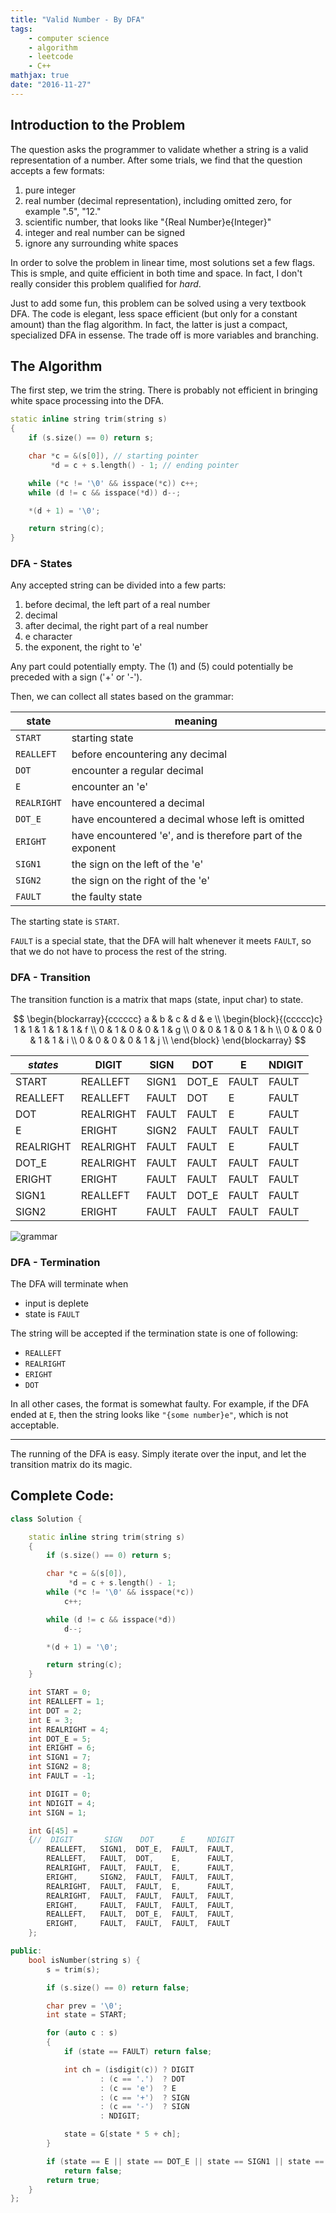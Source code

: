 ```yaml
---
title: "Valid Number - By DFA"
tags:
    - computer science
    - algorithm
    - leetcode
    - C++
mathjax: true
date: "2016-11-27"
---
```


## Introduction to the Problem

The question asks the programmer to validate whether a string is a valid representation of a number. After some trials, we find that the question accepts a few formats:

1. pure integer
2. real number (decimal representation), including omitted zero, for example ".5", "12."
3. scientific number, that looks like "{Real Number}e{Integer}"
4. integer and real number can be signed
5. ignore any surrounding white spaces

In order to solve the problem in linear time, most solutions set a few flags. This is smple, and quite efficient in both time and space. In fact, I don't really consider this problem qualified for _hard_.

Just to add some fun, this problem can be solved using a very textbook DFA. The code is elegant, less space efficient (but only for a constant amount) than the flag algorithm. In fact, the latter is just a compact, specialized DFA in essense. The trade off is more variables and branching.

## The Algorithm

The first step, we trim the string. There is probably not efficient in bringing white space processing into the DFA.


```cpp
static inline string trim(string s)
{
    if (s.size() == 0) return s;

    char *c = &(s[0]), // starting pointer
         *d = c + s.length() - 1; // ending pointer

    while (*c != '\0' && isspace(*c)) c++;
    while (d != c && isspace(*d)) d--;

    *(d + 1) = '\0';

    return string(c);
}
```

### DFA - States

Any accepted string can be divided into a few parts:

1. before decimal, the left part of a real number
2. decimal
3. after decimal, the right part of a real number
4. e character
5. the exponent, the right to 'e'

Any part could potentially empty. The (1) and (5) could potentially be preceded with a sign ('+' or '-').

Then, we can collect all states based on the grammar:

| state | meaning|
|------|--------|
|`START` | starting state |
|`REALLEFT` | before encountering any decimal |
|`DOT` | encounter a regular decimal |
|`E` | encounter an 'e'|
|`REALRIGHT` | have encountered a decimal|
|`DOT_E` | have encountered a decimal whose left is omitted|
|`ERIGHT` | have encountered 'e', and is therefore part of the exponent|
|`SIGN1` | the sign on the left of the 'e'|
|`SIGN2` | the sign on the right of the 'e'|
|`FAULT` | the faulty state |

The starting state is `START`.

`FAULT` is a special state, that the DFA will halt whenever it meets `FAULT`, so that we do not have to process the rest of the string.

### DFA - Transition

The transition function is a matrix that maps (state, input char) to state.

$$
\begin{blockarray}{cccccc}
a & b & c & d & e \\
\begin{block}{(ccccc)c}
  1 & 1 & 1 & 1 & 1 & f \\
  0 & 1 & 0 & 0 & 1 & g \\
  0 & 0 & 1 & 0 & 1 & h \\
  0 & 0 & 0 & 1 & 1 & i \\
  0 & 0 & 0 & 0 & 1 & j \\
\end{block}
\end{blockarray}
$$

| _states_  | DIGIT     | SIGN  | DOT   | E     | NDIGIT |
|-----------|-----------|-------|-------|-------|--------|
| START     | REALLEFT  | SIGN1 | DOT_E | FAULT | FAULT  |
| REALLEFT  | REALLEFT  | FAULT | DOT   | E     | FAULT  |
| DOT       | REALRIGHT | FAULT | FAULT | E     | FAULT  |
| E         | ERIGHT    | SIGN2 | FAULT | FAULT | FAULT  |
| REALRIGHT | REALRIGHT | FAULT | FAULT | E     | FAULT  |
| DOT_E     | REALRIGHT | FAULT | FAULT | FAULT | FAULT  |
| ERIGHT    | ERIGHT    | FAULT | FAULT | FAULT | FAULT  |
| SIGN1     | REALLEFT  | FAULT | DOT_E | FAULT | FAULT  |
| SIGN2     | ERIGHT    | FAULT | FAULT | FAULT | FAULT  |

![grammar](/images/valid_number_dfa.svg)

### DFA - Termination

The DFA will terminate when

- input is deplete
- state is `FAULT`

The string will be accepted if the termination state is one of following:

- `REALLEFT`
- `REALRIGHT`
- `ERIGHT`
- `DOT`

In all other cases, the format is somewhat faulty. For example, if the DFA ended at `E`, then the string looks like `"{some number}e"`, which is not acceptable.

---

The running of the DFA is easy. Simply iterate over the input, and let the transition matrix do its magic.



## Complete Code:

```cpp
class Solution {

    static inline string trim(string s)
    {
        if (s.size() == 0) return s;

        char *c = &(s[0]),
             *d = c + s.length() - 1;
        while (*c != '\0' && isspace(*c))
            c++;

        while (d != c && isspace(*d))
            d--;

        *(d + 1) = '\0';

        return string(c);
    }

    int START = 0;
    int REALLEFT = 1;
    int DOT = 2;
    int E = 3;
    int REALRIGHT = 4;
    int DOT_E = 5;
    int ERIGHT = 6;
    int SIGN1 = 7;
    int SIGN2 = 8;
    int FAULT = -1;

    int DIGIT = 0;
    int NDIGIT = 4;
    int SIGN = 1;

    int G[45] =
    {//  DIGIT       SIGN    DOT      E     NDIGIT
        REALLEFT,   SIGN1,  DOT_E,  FAULT,  FAULT,
        REALLEFT,   FAULT,  DOT,    E,      FAULT,
        REALRIGHT,  FAULT,  FAULT,  E,      FAULT,
        ERIGHT,     SIGN2,  FAULT,  FAULT,  FAULT,
        REALRIGHT,  FAULT,  FAULT,  E,      FAULT,
        REALRIGHT,  FAULT,  FAULT,  FAULT,  FAULT,
        ERIGHT,     FAULT,  FAULT,  FAULT,  FAULT,
        REALLEFT,   FAULT,  DOT_E,  FAULT,  FAULT,
        ERIGHT,     FAULT,  FAULT,  FAULT,  FAULT
    };

public:
    bool isNumber(string s) {
        s = trim(s);

        if (s.size() == 0) return false;

        char prev = '\0';
        int state = START;

        for (auto c : s)
        {
            if (state == FAULT) return false;

            int ch = (isdigit(c)) ? DIGIT
                    : (c == '.')  ? DOT
                    : (c == 'e')  ? E
                    : (c == '+')  ? SIGN
                    : (c == '-')  ? SIGN
                    : NDIGIT;

            state = G[state * 5 + ch];
        }

        if (state == E || state == DOT_E || state == SIGN1 || state == SIGN2 || state == START || state == FAULT)
            return false;
        return true;
    }
};
```